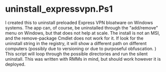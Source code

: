 # uninstall_expressvpn.Ps1
I created this to uninstall preloaded Express VPN bloatware on Windows systems. The app can, of course, be uninstalled through the "add/remove" menu on Windows, but that does not help at scale. 
The install is not an MSI, and the remove-package Cmdlet does not work for it. If look for the uninstall string in the registry, it will show a different path on different computers (possibly due to versioning or due to purposeful obfuscation. ) This script will loop through the possible directories and run the silent uninstall. This was written with RMMs in mind, but should work however it is deployed.
